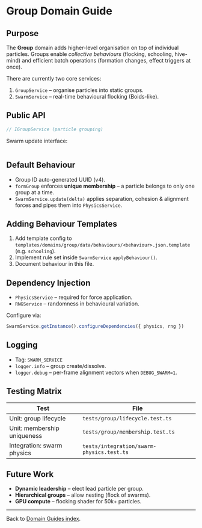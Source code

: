 # Group Domain Guide

## Purpose

The **Group** domain adds higher-level organisation on top of individual particles.  Groups enable *collective behaviours* (flocking, schooling, hive-mind) and efficient batch operations (formation changes, effect triggers at once).

There are currently two core services:

1. `GroupService` – organise particles into static groups.
2. `SwarmService` – real-time behavioural flocking (Boids-like).

## Public API

```1:10:src/domains/group/interfaces/IGroupService.ts
// IGroupService (particle grouping)
```

Swarm update interface:

```1:5:src/domains/group/interfaces/ISwarmService.ts
```

## Default Behaviour

* Group ID auto-generated UUID (v4).
* `formGroup` enforces **unique membership** – a particle belongs to only one group at a time.
* `SwarmService.update(delta)` applies separation, cohesion & alignment forces and pipes them into `PhysicsService`.

## Adding Behaviour Templates

1. Add template config to `templates/domains/group/data/behaviours/<behaviour>.json.template` (e.g. `schooling`).
2. Implement rule set inside `SwarmService` `applyBehaviour()`.
3. Document behaviour in this file.

## Dependency Injection

* `PhysicsService` – required for force application.
* `RNGService` – randomness in behavioural variation.

Configure via:

```typescript
SwarmService.getInstance().configureDependencies({ physics, rng })
```

## Logging

* Tag: `SWARM_SERVICE`
* `logger.info` – group create/dissolve.
* `logger.debug` – per-frame alignment vectors when `DEBUG_SWARM=1`.

## Testing Matrix

| Test | File |
|------|------|
| Unit: group lifecycle | `tests/group/lifecycle.test.ts` |
| Unit: membership uniqueness | `tests/group/membership.test.ts` |
| Integration: swarm physics | `tests/integration/swarm-physics.test.ts` |

## Future Work

* **Dynamic leadership** – elect lead particle per group.
* **Hierarchical groups** – allow nesting (flock of swarms).
* **GPU compute** – flocking shader for 50k+ particles.

---

Back to [Domain Guides index](./README.md).